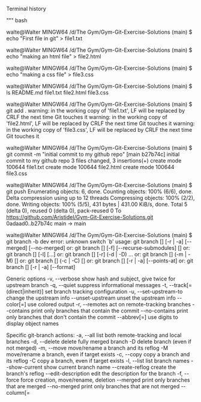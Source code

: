 Terminal history

"""
bash


walte@Walter MINGW64 /d/The Gym/Gym-Git-Exercise-Solutions (main)
$ echo "First file in git" > file1.txt

walte@Walter MINGW64 /d/The Gym/Gym-Git-Exercise-Solutions (main)
$ echo "making an html file" > file2.html

walte@Walter MINGW64 /d/The Gym/Gym-Git-Exercise-Solutions (main)
$ echo "making a css file" > file3.css

walte@Walter MINGW64 /d/The Gym/Gym-Git-Exercise-Solutions (main)
$ ls
README.md  file1.txt  file2.html  file3.css

walte@Walter MINGW64 /d/The Gym/Gym-Git-Exercise-Solutions (main)
$ git add .
warning: in the working copy of 'file1.txt', LF will be replaced by CRLF the next time Git touches it
warning: in the working copy of 'file2.html', LF will be replaced by CRLF the next time Git touches it
warning: in the working copy of 'file3.css', LF will be replaced by CRLF the next time Git touches it

walte@Walter MINGW64 /d/The Gym/Gym-Git-Exercise-Solutions (main)
$ git commit -m "initial commit to my github repo"
[main b27b74c] initial commit to my github repo
 3 files changed, 3 insertions(+)
 create mode 100644 file1.txt
 create mode 100644 file2.html
 create mode 100644 file3.css

walte@Walter MINGW64 /d/The Gym/Gym-Git-Exercise-Solutions (main)
$ git push
Enumerating objects: 6, done.
Counting objects: 100% (6/6), done.
Delta compression using up to 12 threads
Compressing objects: 100% (2/2), done.
Writing objects: 100% (5/5), 431 bytes | 431.00 KiB/s, done.
Total 5 (delta 0), reused 0 (delta 0), pack-reused 0
To https://github.com/AristideI/Gym-Git-Exercise-Solutions.git
   0adaad0..b27b74c  main -> main

walte@Walter MINGW64 /d/The Gym/Gym-Git-Exercise-Solutions (main)
$ git branch -b dev
error: unknown switch `b'
usage: git branch [<options>] [-r | -a] [--merged] [--no-merged]
   or: git branch [<options>] [-f] [--recurse-submodules] <branch-name> [<start-point>]
   or: git branch [<options>] [-l] [<pattern>...]
   or: git branch [<options>] [-r] (-d | -D) <branch-name>...
   or: git branch [<options>] (-m | -M) [<old-branch>] <new-branch>
   or: git branch [<options>] (-c | -C) [<old-branch>] <new-branch>
   or: git branch [<options>] [-r | -a] [--points-at]
   or: git branch [<options>] [-r | -a] [--format]

Generic options
    -v, --verbose         show hash and subject, give twice for upstream branch
    -q, --quiet           suppress informational messages
    -t, --track[=(direct|inherit)]
                          set branch tracking configuration
    -u, --set-upstream-to <upstream>
                          change the upstream info
    --unset-upstream      unset the upstream info
    --color[=<when>]      use colored output
    -r, --remotes         act on remote-tracking branches
    --contains <commit>   print only branches that contain the commit
    --no-contains <commit>
                          print only branches that don't contain the commit
    --abbrev[=<n>]        use <n> digits to display object names

Specific git-branch actions:
    -a, --all             list both remote-tracking and local branches
    -d, --delete          delete fully merged branch
    -D                    delete branch (even if not merged)
    -m, --move            move/rename a branch and its reflog
    -M                    move/rename a branch, even if target exists
    -c, --copy            copy a branch and its reflog
    -C                    copy a branch, even if target exists
    -l, --list            list branch names
    --show-current        show current branch name
    --create-reflog       create the branch's reflog
    --edit-description    edit the description for the branch
    -f, --force           force creation, move/rename, deletion
    --merged <commit>     print only branches that are merged
    --no-merged <commit>  print only branches that are not merged
    --column[=<style>]    list branches in columns
    --sort <key>          field name to sort on
    --points-at <object>  print only branches of the object
    -i, --ignore-case     sorting and filtering are case insensitive
    --recurse-submodules  recurse through submodules
    --format <format>     format to use for the output


walte@Walter MINGW64 /d/The Gym/Gym-Git-Exercise-Solutions (main)
$ git checkout -b dev
Switched to a new branch 'dev'

walte@Walter MINGW64 /d/The Gym/Gym-Git-Exercise-Solutions (dev)
$ git branch
* dev
  main

walte@Walter MINGW64 /d/The Gym/Gym-Git-Exercise-Solutions (dev)
$ git branch test

walte@Walter MINGW64 /d/The Gym/Gym-Git-Exercise-Solutions (dev)
$ git branch
* dev
  main
  test

walte@Walter MINGW64 /d/The Gym/Gym-Git-Exercise-Solutions (dev)
$ git add .

walte@Walter MINGW64 /d/The Gym/Gym-Git-Exercise-Solutions (dev)
$ git commit -m "making new branch dev"
On branch dev
nothing to commit, working tree clean

walte@Walter MINGW64 /d/The Gym/Gym-Git-Exercise-Solutions (dev)
$ ls
README.md  file1.txt  file2.html  file3.css

walte@Walter MINGW64 /d/The Gym/Gym-Git-Exercise-Solutions (dev)
$ vi file1.txt

walte@Walter MINGW64 /d/The Gym/Gym-Git-Exercise-Solutions (dev)
$ git add .
warning: in the working copy of 'file1.txt', LF will be replaced by CRLF the next time Git touches it

walte@Walter MINGW64 /d/The Gym/Gym-Git-Exercise-Solutions (dev)
$ git commit -m "making new branch dev"
[dev 35d526a] making new branch dev
 1 file changed, 1 insertion(+), 1 deletion(-)

walte@Walter MINGW64 /d/The Gym/Gym-Git-Exercise-Solutions (dev)
$ git push origin dev
Enumerating objects: 5, done.
Counting objects: 100% (5/5), done.
Delta compression using up to 12 threads
Compressing objects: 100% (2/2), done.
Writing objects: 100% (3/3), 284 bytes | 284.00 KiB/s, done.
Total 3 (delta 1), reused 0 (delta 0), pack-reused 0
remote: Resolving deltas: 100% (1/1), completed with 1 local object.
remote:
remote: Create a pull request for 'dev' on GitHub by visiting:
remote:      https://github.com/AristideI/Gym-Git-Exercise-Solutions/pull/new/dev
remote:
To https://github.com/AristideI/Gym-Git-Exercise-Solutions.git
 * [new branch]      dev -> dev

walte@Walter MINGW64 /d/The Gym/Gym-Git-Exercise-Solutions (dev)
$ git branch -d test
Deleted branch test (was b27b74c).

walte@Walter MINGW64 /d/The Gym/Gym-Git-Exercise-Solutions (dev)
$ ^C

walte@Walter MINGW64 /d/The Gym/Gym-Git-Exercise-Solutions (dev)
$



Bundle 2





walte@Walter MINGW64 /d/The Gym/Gym-Git-Exercise-Solutions (ft/bundle-2)
$ git checkout main
Switched to branch 'main'
Your branch is up to date with 'origin/main'.

walte@Walter MINGW64 /d/The Gym/Gym-Git-Exercise-Solutions (main)
$ git branch ft/services-redesign

walte@Walter MINGW64 /d/The Gym/Gym-Git-Exercise-Solutions (main)
$ git checkout ft/services-redesign
Switched to branch 'ft/services-redesign'

walte@Walter MINGW64 /d/The Gym/Gym-Git-Exercise-Solutions (ft/services-redesign)
$ ls
README.md  file1.txt  file2.html  file3.css

walte@Walter MINGW64 /d/The Gym/Gym-Git-Exercise-Solutions (ft/services-redesign)
$ touch service.html

walte@Walter MINGW64 /d/The Gym/Gym-Git-Exercise-Solutions (ft/services-redesign)
$ git commit -a -m "updating service.html"
On branch ft/services-redesign
Untracked files:
  (use "git add <file>..." to include in what will be committed)
        service.html

nothing added to commit but untracked files present (use "git add" to track)

walte@Walter MINGW64 /d/The Gym/Gym-Git-Exercise-Solutions (ft/services-redesign)
$ git add .

walte@Walter MINGW64 /d/The Gym/Gym-Git-Exercise-Solutions (ft/services-redesign)
$ git commit -m "updating service.html"
[ft/services-redesign e2e6011] updating service.html
 1 file changed, 0 insertions(+), 0 deletions(-)
 create mode 100644 service.html

walte@Walter MINGW64 /d/The Gym/Gym-Git-Exercise-Solutions (ft/services-redesign)
$ git push
fatal: The current branch ft/services-redesign has no upstream branch.
To push the current branch and set the remote as upstream, use

    git push --set-upstream origin ft/services-redesign

To have this happen automatically for branches without a tracking
upstream, see 'push.autoSetupRemote' in 'git help config'.


walte@Walter MINGW64 /d/The Gym/Gym-Git-Exercise-Solutions (ft/services-redesign)
$ git push origin ft/services-redesign
Enumerating objects: 4, done.
Counting objects: 100% (4/4), done.
Delta compression using up to 12 threads
Compressing objects: 100% (2/2), done.
Writing objects: 100% (3/3), 284 bytes | 284.00 KiB/s, done.
Total 3 (delta 1), reused 0 (delta 0), pack-reused 0
remote: Resolving deltas: 100% (1/1), completed with 1 local object.
remote:
remote: Create a pull request for 'ft/services-redesign' on GitHub by visiting:
remote:      https://github.com/AristideI/Gym-Git-Exercise-Solutions/pull/new/ft/services-redesign
remote:
To https://github.com/AristideI/Gym-Git-Exercise-Solutions.git
 * [new branch]      ft/services-redesign -> ft/services-redesign

walte@Walter MINGW64 /d/The Gym/Gym-Git-Exercise-Solutions (ft/services-redesign)
$ git checkout main
Switched to branch 'main'
Your branch is up to date with 'origin/main'.

walte@Walter MINGW64 /d/The Gym/Gym-Git-Exercise-Solutions (main)
$ git merge ft/services-redesign
Updating cf6d11b..e2e6011
Fast-forward
 service.html | 0
 1 file changed, 0 insertions(+), 0 deletions(-)
 create mode 100644 service.html

walte@Walter MINGW64 /d/The Gym/Gym-Git-Exercise-Solutions (main)
$ git add .

walte@Walter MINGW64 /d/The Gym/Gym-Git-Exercise-Solutions (main)
$ git commit -m "updating service to branch main"
On branch main
Your branch is ahead of 'origin/main' by 1 commit.
  (use "git push" to publish your local commits)

nothing to commit, working tree clean

walte@Walter MINGW64 /d/The Gym/Gym-Git-Exercise-Solutions (main)
$ git push
sTotal 0 (delta 0), reused 0 (delta 0), pack-reused 0
To https://github.com/AristideI/Gym-Git-Exercise-Solutions.git
   cf6d11b..e2e6011  main -> main

walte@Walter MINGW64 /d/The Gym/Gym-Git-Exercise-Solutions (main)
$ git commit -m "updating service to branch main"
On branch main
Your branch is up to date with 'origin/main'.

nothing to commit, working tree clean

walte@Walter MINGW64 /d/The Gym/Gym-Git-Exercise-Solutions (main)
$ ls
README.md  file1.txt  file2.html  file3.css  service.html

walte@Walter MINGW64 /d/The Gym/Gym-Git-Exercise-Solutions (main)
$ vi service.html

walte@Walter MINGW64 /d/The Gym/Gym-Git-Exercise-Solutions (main)
$ git add .
warning: in the working copy of 'service.html', LF will be replaced by CRLF the next time Git touches it

walte@Walter MINGW64 /d/The Gym/Gym-Git-Exercise-Solutions (main)
$ git commit -m "updating service"
[main cae44aa] updating service
 1 file changed, 1 insertion(+)

walte@Walter MINGW64 /d/The Gym/Gym-Git-Exercise-Solutions (main)
$ git push
Enumerating objects: 5, done.
Counting objects: 100% (5/5), done.
Delta compression using up to 12 threads
Compressing objects: 100% (2/2), done.
Writing objects: 100% (3/3), 268 bytes | 268.00 KiB/s, done.
Total 3 (delta 1), reused 0 (delta 0), pack-reused 0
remote: Resolving deltas: 100% (1/1), completed with 1 local object.
To https://github.com/AristideI/Gym-Git-Exercise-Solutions.git
   e2e6011..cae44aa  main -> main

walte@Walter MINGW64 /d/The Gym/Gym-Git-Exercise-Solutions (main)
$ git branch ft/services-redesign
fatal: a branch named 'ft/services-redesign' already exists

walte@Walter MINGW64 /d/The Gym/Gym-Git-Exercise-Solutions (main)
$ git checkout ft/services-redesign
Switched to branch 'ft/services-redesign'

walte@Walter MINGW64 /d/The Gym/Gym-Git-Exercise-Solutions (ft/services-redesign)
$ vi service.html

walte@Walter MINGW64 /d/The Gym/Gym-Git-Exercise-Solutions (ft/services-redesign)
$ vi service.html

walte@Walter MINGW64 /d/The Gym/Gym-Git-Exercise-Solutions (ft/services-redesign)
$ git add .
warning: in the working copy of 'service.html', LF will be replaced by CRLF the next time Git touches it

walte@Walter MINGW64 /d/The Gym/Gym-Git-Exercise-Solutions (ft/services-redesign)
$ git commit -m "saint"
[ft/services-redesign de7512d] saint
 1 file changed, 1 insertion(+)

walte@Walter MINGW64 /d/The Gym/Gym-Git-Exercise-Solutions (ft/services-redesign)
$ git push origin ft/services-redesign
Enumerating objects: 5, done.
Counting objects: 100% (5/5), done.
Delta compression using up to 12 threads
Compressing objects: 100% (2/2), done.
Writing objects: 100% (3/3), 254 bytes | 254.00 KiB/s, done.
Total 3 (delta 1), reused 0 (delta 0), pack-reused 0
remote: Resolving deltas: 100% (1/1), completed with 1 local object.
To https://github.com/AristideI/Gym-Git-Exercise-Solutions.git
   e2e6011..de7512d  ft/services-redesign -> ft/services-redesign

walte@Walter MINGW64 /d/The Gym/Gym-Git-Exercise-Solutions (ft/services-redesign)
$ git checkout main
Switched to branch 'main'
Your branch is up to date with 'origin/main'.

walte@Walter MINGW64 /d/The Gym/Gym-Git-Exercise-Solutions (main)
$ git merge ft/services-redesign
Auto-merging service.html
CONFLICT (content): Merge conflict in service.html
Automatic merge failed; fix conflicts and then commit the result.

walte@Walter MINGW64 /d/The Gym/Gym-Git-Exercise-Solutions (main|MERGING)
$ vi service.html

walte@Walter MINGW64 /d/The Gym/Gym-Git-Exercise-Solutions (main|MERGING)
$ git add .

walte@Walter MINGW64 /d/The Gym/Gym-Git-Exercise-Solutions (main|MERGING)
$ git commit -m "mergin ft/service-redesign"
[main 23d28d4] mergin ft/service-redesign

walte@Walter MINGW64 /d/The Gym/Gym-Git-Exercise-Solutions (main)
$ git push
Enumerating objects: 1, done.
Counting objects: 100% (1/1), done.
Writing objects: 100% (1/1), 226 bytes | 226.00 KiB/s, done.
Total 1 (delta 0), reused 0 (delta 0), pack-reused 0
To https://github.com/AristideI/Gym-Git-Exercise-Solutions.git
   cae44aa..23d28d4  main -> main

walte@Walter MINGW64 /d/The Gym/Gym-Git-Exercise-Solutions (main)
$ git add
Nothing specified, nothing added.
hint: Maybe you wanted to say 'git add .'?
hint: Turn this message off by running
hint: "git config advice.addEmptyPathspec false"

walte@Walter MINGW64 /d/The Gym/Gym-Git-Exercise-Solutions (main)
$ git add .

walte@Walter MINGW64 /d/The Gym/Gym-Git-Exercise-Solutions (main)
$ git commit -m "pushing merged files"
On branch main
Your branch is up to date with 'origin/main'.

nothing to commit, working tree clean

walte@Walter MINGW64 /d/The Gym/Gym-Git-Exercise-Solutions (main)
$ ^C

walte@Walter MINGW64 /d/The Gym/Gym-Git-Exercise-Solutions (main)
$
E
 
 
 """





Bundle 3










walte@Walter MINGW64 /d/The Gym/Gym-Git-Exercise-Solutions (main)
$ git checkout -b ft/team-page
Switched to a new branch 'ft/team-page'

walte@Walter MINGW64 /d/The Gym/Gym-Git-Exercise-Solutions (ft/team-page)
$ ls
README.md  file1.txt  file2.html  file3.css  service.html

walte@Walter MINGW64 /d/The Gym/Gym-Git-Exercise-Solutions (ft/team-page)
$ vi team.html

walte@Walter MINGW64 /d/The Gym/Gym-Git-Exercise-Solutions (ft/team-page)
$ git add .
warning: in the working copy of 'team.html', LF will be replaced by CRLF the next time Git touches it

walte@Walter MINGW64 /d/The Gym/Gym-Git-Exercise-Solutions (ft/team-page)
$ git commit -m "making changes in team.html"
[ft/team-page b9a15ad] making changes in team.html
 1 file changed, 3 insertions(+)
 create mode 100644 team.html

walte@Walter MINGW64 /d/The Gym/Gym-Git-Exercise-Solutions (ft/team-page)
$ git push origin ft/team-page
Enumerating objects: 4, done.
Counting objects: 100% (4/4), done.
Delta compression using up to 12 threads
Compressing objects: 100% (2/2), done.
Writing objects: 100% (3/3), 307 bytes | 307.00 KiB/s, done.
Total 3 (delta 1), reused 0 (delta 0), pack-reused 0
remote: Resolving deltas: 100% (1/1), completed with 1 local object.
remote:
remote: Create a pull request for 'ft/team-page' on GitHub by visiting:
remote:      https://github.com/AristideI/Gym-Git-Exercise-Solutions/pull/new/ft/team-page
remote:
To https://github.com/AristideI/Gym-Git-Exercise-Solutions.git
 * [new branch]      ft/team-page -> ft/team-page

walte@Walter MINGW64 /d/The Gym/Gym-Git-Exercise-Solutions (ft/team-page)
$ git checkout main
Switched to branch 'main'
Your branch is up to date with 'origin/main'.

walte@Walter MINGW64 /d/The Gym/Gym-Git-Exercise-Solutions (main)
$ git checkout -b ft/contact-page
Switched to a new branch 'ft/contact-page'

walte@Walter MINGW64 /d/The Gym/Gym-Git-Exercise-Solutions (ft/contact-page)
$ git checkout ft/team-page
Switched to branch 'ft/team-page'

walte@Walter MINGW64 /d/The Gym/Gym-Git-Exercise-Solutions (ft/team-page)
$ git log
OBcommit b9a15ad4be4e7c212897db283c96b6eeb744b223 (HEAD -> ft/team-page, origin/ft/team-page)
Author: aristidei <a.isingizwe@alustudent.com>
OBDate:   Mon May 15 14:07:54 2023 +0200

OB    making changes in team.html

OBcommit 461b1e3b658b8bc634342089b346d37deca21d79 (origin/main, main, ft/contact-page)
OBAuthor: aristidei <a.isingizwe@alustudent.com>
OBDate:   Mon May 15 02:45:12 2023 +0200
OB
    updating terminal history

commit 23d28d404ef821ef213cf72f3508dcb1dbdd6a99
Merge: cae44aa de7512d
Author: aristidei <a.isingizwe@alustudent.com>
Date:   Mon May 15 02:42:38 2023 +0200

    mergin ft/service-redesign

commit de7512d7b53c11d0189e55f784d3771cce450494 (origin/ft/services-redesign, ft/services-redesign)
Author: aristidei <a.isingizwe@alustudent.com>
Date:   Mon May 15 02:39:54 2023 +0200

    saint

commit cae44aa9cb654c24f1c7473b0fff8d9808f9a26e
Author: aristidei <a.isingizwe@alustudent.com>
Date:   Mon May 15 02:37:42 2023 +0200

    updating service

commit e2e6011bd877adac28e5e709666c85ea075aaa5b
Author: aristidei <a.isingizwe@alustudent.com>
Date:   Mon May 15 02:24:32 2023 +0200

    updating service.html

commit cf6d11b15fd37d6cf90bc2ee1d0166b3a87da45b
Author: aristidei <a.isingizwe@alustudent.com>
Date:   Sun May 14 15:25:18 2023 +0200

    updating terminal history

commit b27b74c6e466314a639f0974feac16f60c3a789e
Author: aristidei <a.isingizwe@alustudent.com>
Date:   Sun May 14 15:12:52 2023 +0200


walte@Walter MINGW64 /d/The Gym/Gym-Git-Exercise-Solutions (ft/team-page)
$ git checkout ft/contact-page
Switched to branch 'ft/contact-page'

walte@Walter MINGW64 /d/The Gym/Gym-Git-Exercise-Solutions (ft/contact-page)
$ git cherry-pick b9a15ad4be4e7c212897db283c96b6eeb744b223
[ft/contact-page 9cb7828] making changes in team.html
 Date: Mon May 15 14:07:54 2023 +0200
 1 file changed, 3 insertions(+)
 create mode 100644 team.html

walte@Walter MINGW64 /d/The Gym/Gym-Git-Exercise-Solutions (ft/contact-page)
$ git push --all
Enumerating objects: 4, done.
Counting objects: 100% (4/4), done.
Delta compression using up to 12 threads
Compressing objects: 100% (2/2), done.
Writing objects: 100% (3/3), 313 bytes | 313.00 KiB/s, done.
Total 3 (delta 1), reused 0 (delta 0), pack-reused 0
remote: Resolving deltas: 100% (1/1), completed with 1 local object.
remote:
remote: Create a pull request for 'ft/contact-page' on GitHub by visiting:
remote:      https://github.com/AristideI/Gym-Git-Exercise-Solutions/pull/new/ft/contact-page
remote:
To https://github.com/AristideI/Gym-Git-Exercise-Solutions.git
 * [new branch]      ft/contact-page -> ft/contact-page

walte@Walter MINGW64 /d/The Gym/Gym-Git-Exercise-Solutions (ft/contact-page)





walte@Walter MINGW64 /d/The Gym/Gym-Git-Exercise-Solutions (ft/contact-page)
$ git checkout -b ft/faq-page
Switched to a new branch 'ft/faq-page'

walte@Walter MINGW64 /d/The Gym/Gym-Git-Exercise-Solutions (ft/faq-page)
$ touch faq.html

walte@Walter MINGW64 /d/The Gym/Gym-Git-Exercise-Solutions (ft/faq-page)
$ git add .

walte@Walter MINGW64 /d/The Gym/Gym-Git-Exercise-Solutions (ft/faq-page)
$ git commit -m "creating faq page"
[ft/faq-page f128890] creating faq page
 1 file changed, 0 insertions(+), 0 deletions(-)
 create mode 100644 faq.html

walte@Walter MINGW64 /d/The Gym/Gym-Git-Exercise-Solutions (ft/faq-page)
$ git push origin ft/faq-page
Enumerating objects: 4, done.
Counting objects: 100% (4/4), done.
Delta compression using up to 12 threads
Compressing objects: 100% (2/2), done.
Writing objects: 100% (3/3), 272 bytes | 272.00 KiB/s, done.
Total 3 (delta 1), reused 0 (delta 0), pack-reused 0
remote: Resolving deltas: 100% (1/1), completed with 1 local object.
remote:
remote: Create a pull request for 'ft/faq-page' on GitHub by visiting:
remote:      https://github.com/AristideI/Gym-Git-Exercise-Solutions/pull/new/ft/faq-page
remote:
To https://github.com/AristideI/Gym-Git-Exercise-Solutions.git
 * [new branch]      ft/faq-page -> ft/faq-page

walte@Walter MINGW64 /d/The Gym/Gym-Git-Exercise-Solutions (ft/faq-page)
$ git log
commit f1288905bdcca9d2a5afb60dde684957e025e912 (HEAD -> ft/faq-page, origin/ft/faq-page)
Author: aristidei <a.isingizwe@alustudent.com>
Date:   Mon May 15 15:37:17 2023 +0200

    creating faq page

commit b3016afea7f15364ae0e3fbc172eed4384c84e2c (origin/ft/contact-page, ft/contact-page)
Author: aristidei <a.isingizwe@alustudent.com>
Date:   Mon May 15 14:40:35 2023 +0200

    updating terminal history

commit 9cb7828ed1ed3cdf4b5bec261f03fd7da5e86c5c
Author: aristidei <a.isingizwe@alustudent.com>
Date:   Mon May 15 14:07:54 2023 +0200

    making changes in team.html

commit 461b1e3b658b8bc634342089b346d37deca21d79 (origin/main, main)
Author: aristidei <a.isingizwe@alustudent.com>
Date:   Mon May 15 02:45:12 2023 +0200

    updating terminal history

commit 23d28d404ef821ef213cf72f3508dcb1dbdd6a99
Merge: cae44aa de7512d
Author: aristidei <a.isingizwe@alustudent.com>
Date:   Mon May 15 02:42:38 2023 +0200

    mergin ft/service-redesign

commit de7512d7b53c11d0189e55f784d3771cce450494 (origin/ft/services-redesign, ft/services-redesign)
Author: aristidei <a.isingizwe@alustudent.com>
Date:   Mon May 15 02:39:54 2023 +0200

    saint

commit cae44aa9cb654c24f1c7473b0fff8d9808f9a26e
Author: aristidei <a.isingizwe@alustudent.com>
Date:   Mon May 15 02:37:42 2023 +0200

    updating service

commit e2e6011bd877adac28e5e709666c85ea075aaa5b
Author: aristidei <a.isingizwe@alustudent.com>
Date:   Mon May 15 02:24:32 2023 +0200


walte@Walter MINGW64 /d/The Gym/Gym-Git-Exercise-Solutions (ft/faq-page)
$ git revert f1288905bdcca9d2a5afb60dde684957e025e912
[ft/faq-page 052ea00] Revert "creating faq page"
 1 file changed, 0 insertions(+), 0 deletions(-)
 delete mode 100644 faq.html

walte@Walter MINGW64 /d/The Gym/Gym-Git-Exercise-Solutions (ft/faq-page)
$ git add .

walte@Walter MINGW64 /d/The Gym/Gym-Git-Exercise-Solutions (ft/faq-page)
$ git commit -m "reverting to last commit "
On branch ft/faq-page
nothing to commit, working tree clean

walte@Walter MINGW64 /d/The Gym/Gym-Git-Exercise-Solutions (ft/faq-page)
$ git push origin ft/faq-page
Enumerating objects: 3, done.
Counting objects: 100% (3/3), done.
Delta compression using up to 12 threads
Compressing objects: 100% (2/2), done.
Writing objects: 100% (2/2), 259 bytes | 259.00 KiB/s, done.
Total 2 (delta 1), reused 0 (delta 0), pack-reused 0
remote: Resolving deltas: 100% (1/1), completed with 1 local object.
To https://github.com/AristideI/Gym-Git-Exercise-Solutions.git
   f128890..052ea00  ft/faq-page -> ft/faq-page

walte@Walter MINGW64 /d/The Gym/Gym-Git-Exercise-Solutions (ft/faq-page)
$ git checkout -b ft/home-page-redesign
Switched to a new branch 'ft/home-page-redesign'

walte@Walter MINGW64 /d/The Gym/Gym-Git-Exercise-Solutions (ft/home-page-redesign)
$ git branch main
fatal: a branch named 'main' already exists

walte@Walter MINGW64 /d/The Gym/Gym-Git-Exercise-Solutions (ft/home-page-redesign)
$ git checkout main
Switched to branch 'main'
Your branch is up to date with 'origin/main'.

walte@Walter MINGW64 /d/The Gym/Gym-Git-Exercise-Solutions (main)
$ touch new

walte@Walter MINGW64 /d/The Gym/Gym-Git-Exercise-Solutions (main)
$ git add .

walte@Walter MINGW64 /d/The Gym/Gym-Git-Exercise-Solutions (main)
$ git commit -m "making changes in main"
[main 3270439] making changes in main
 1 file changed, 0 insertions(+), 0 deletions(-)
 create mode 100644 new

walte@Walter MINGW64 /d/The Gym/Gym-Git-Exercise-Solutions (main)
$ git push
Enumerating objects: 4, done.
Counting objects: 100% (4/4), done.
Delta compression using up to 12 threads
Compressing objects: 100% (2/2), done.
Writing objects: 100% (3/3), 273 bytes | 273.00 KiB/s, done.
Total 3 (delta 1), reused 0 (delta 0), pack-reused 0
remote: Resolving deltas: 100% (1/1), completed with 1 local object.
To https://github.com/AristideI/Gym-Git-Exercise-Solutions.git
   461b1e3..3270439  main -> main

walte@Walter MINGW64 /d/The Gym/Gym-Git-Exercise-Solutions (main)
$ git checkout ft/home-page-redesign
Switched to branch 'ft/home-page-redesign'

walte@Walter MINGW64 /d/The Gym/Gym-Git-Exercise-Solutions (ft/home-page-redesign)
$ git rebase main
Successfully rebased and updated refs/heads/ft/home-page-redesign.

walte@Walter MINGW64 /d/The Gym/Gym-Git-Exercise-Solutions (ft/home-page-redesign)
$ ls
README.md  file1.txt  file2.html  file3.css  new  service.html  team.html

walte@Walter MINGW64 /d/The Gym/Gym-Git-Exercise-Solutions (ft/home-page-redesign)
$ vi file1.txt

walte@Walter MINGW64 /d/The Gym/Gym-Git-Exercise-Solutions (ft/home-page-redesign)
$ git add .

walte@Walter MINGW64 /d/The Gym/Gym-Git-Exercise-Solutions (ft/home-page-redesign)
$ git commit -m "rebasing the main"
[ft/home-page-redesign e67e09b] rebasing the main
 1 file changed, 1 insertion(+)

walte@Walter MINGW64 /d/The Gym/Gym-Git-Exercise-Solutions (ft/home-page-redesign)
$


